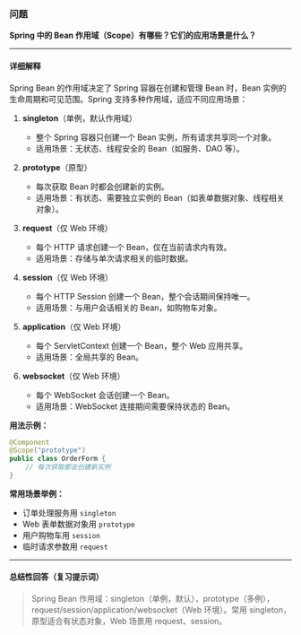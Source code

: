 ### 问题

**Spring 中的 Bean 作用域（Scope）有哪些？它们的应用场景是什么？**

---

#### 详细解释

Spring Bean 的作用域决定了 Spring 容器在创建和管理 Bean 时，Bean 实例的生命周期和可见范围。Spring 支持多种作用域，适应不同应用场景：

1. **singleton**（单例，默认作用域）
   - 整个 Spring 容器只创建一个 Bean 实例，所有请求共享同一个对象。
   - 适用场景：无状态、线程安全的 Bean（如服务、DAO 等）。

2. **prototype**（原型）
   - 每次获取 Bean 时都会创建新的实例。
   - 适用场景：有状态、需要独立实例的 Bean（如表单数据对象、线程相关对象）。

3. **request**（仅 Web 环境）
   - 每个 HTTP 请求创建一个 Bean，仅在当前请求内有效。
   - 适用场景：存储与单次请求相关的临时数据。

4. **session**（仅 Web 环境）
   - 每个 HTTP Session 创建一个 Bean，整个会话期间保持唯一。
   - 适用场景：与用户会话相关的 Bean，如购物车对象。

5. **application**（仅 Web 环境）
   - 每个 ServletContext 创建一个 Bean，整个 Web 应用共享。
   - 适用场景：全局共享的 Bean。

6. **websocket**（仅 Web 环境）
   - 每个 WebSocket 会话创建一个 Bean。
   - 适用场景：WebSocket 连接期间需要保持状态的 Bean。

**用法示例：**

```java
@Component
@Scope("prototype")
public class OrderForm {
    // 每次获取都会创建新实例
}
```

**常用场景举例：**
- 订单处理服务用 `singleton`
- Web 表单数据对象用 `prototype`
- 用户购物车用 `session`
- 临时请求参数用 `request`

---

#### 总结性回答（复习提示词）

> Spring Bean 作用域：singleton（单例，默认），prototype（多例），request/session/application/websocket（Web 环境）。常用 singleton，原型适合有状态对象，Web 场景用 request、session。

